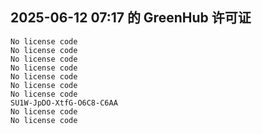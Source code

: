 ## 2025-06-12 07:17 的 GreenHub 许可证
```
No license code
No license code
No license code
No license code
No license code
No license code
No license code
SU1W-JpDO-XtfG-O6C8-C6AA
No license code
No license code
```
